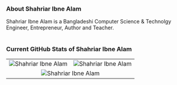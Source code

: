 ### About Shahriar Ibne Alam
Shahriar Ibne Alam is a Bangladeshi Computer Science & Technolgy Engineer, Entrepreneur, Author and Teacher.
<br>
<br>
### Current GitHub Stats of Shahriar Ibne Alam 
<table width="100%" border="0">
<tr>
  <td><img src="https://github-readme-stats.vercel.app/api?username=shahriaribnealam&show_icons=true" alt="Shahriar Ibne Alam" style="max-width:100%;"></td>
  <td><img src="https://github-readme-streak-stats.herokuapp.com/?user=shahriaribnealam" alt="Shahriar Ibne Alam" style="max-width:100%;"></td>
</tr>
 <tr>
   <td colspan="2"><center><img src="https://github-profile-trophy.vercel.app/?username=shahriaribnealam" alt="Shahriar Ibne Alam" style="max-width:100%;"></center></td>
 </tr>
</table>


<!--
**shahriaribnealam/shahriaribnealam** is a ✨ _special_ ✨ repository because its `README.md` (this file) appears on your GitHub profile.

Here are some ideas to get you started:

- 🔭 I’m currently working on ...
- 🌱 I’m currently learning ...
- 👯 I’m looking to collaborate on ...
- 🤔 I’m looking for help with ...
- 💬 Ask me about ...
- 📫 How to reach me: ...
- 😄 Pronouns: ...
- ⚡ Fun fact: ...
-->
